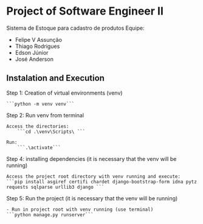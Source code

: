 # Project of Software Engineer II

Sistema de Estoque para cadastro de produtos
Equipe:
- Felipe V Assunção
- Thiago Rodrigues
- Edson Júnior
- José Anderson

## Instalation and Execution
Step 1: Creation of virtual environments (venv)
	
	```python -m venv venv```

Step 2: Run venv from terminal 

	Access the directories: 
		```cd .\venv\Scripts\ ```
		
	Run: 
		```.\activate```

Step 4: installing dependencies (it is necessary that the venv will be running)

	Access the project root directory with venv running and execute: 
	```pip install asgiref certifi chardet django-bootstrap-form idna pytz requests sqlparse urllib3 django ```

Step 5: Run the project (it is necessary that the venv will be running)

	- Run in project root with venv running (use terminal)
	```python manage.py runserver```
